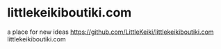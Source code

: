 # littlekeikiboutiki.com
a place for new ideas
https://github.com/LittleKeiki/littlekeikiboutiki.com
littlekeikiboutiki.com
